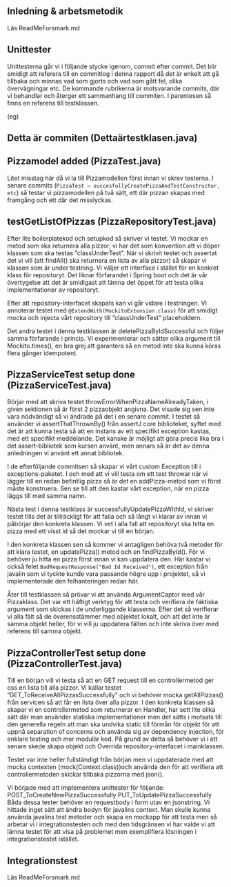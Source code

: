## Inledning & arbetsmetodik

Läs ReadMeForsmark.md

## Unittester
Unittesterna går vi i följande stycke igenom, commit efter commit. Det blir smidigt att referera till en commitlog i denna rapport då det är enkelt att gå tillbaka och minnas vad som gjorts och vad som gått fel, olika övervägningar etc. De kommande rubrikerna är motsvarande commits, där vi behandlar och återger ett sammanhang till commiten. I parentesen så finns en referens till testklassen.

(eg)
## Detta är commiten (Dettaärtestklasen.java)



## Pizzamodel added (PizzaTest.java)

Litet misstag här då vi la till Pizzamodellen först innan vi skrev testerna. I senare commits (`PizzaTest – succesfullyCreatePizzaAndTestConstructor, etc`) så testar vi pizzamodellen på två sätt, ett där pizzan skapas med framgång och ett där det misslyckas.

## testGetListOfPizzas (PizzaRepositoryTest.java)

Efter lite boilerplatekod och setupkod så skriver vi testet. Vi mockar en metod som ska returnera alla pizzor, vi har det som konvention att vi döper klassen som ska testas ”classUnderTest”. När vi skrivit testet och assertat det vi vill (att findAll() ska returnera en lista av alla pizzor) så skapar vi klassen som är under testning. Vi väljer ett interface i stället för en konkret klass för repositoryt. Det liknar förfarandet i Spring boot och det är vår övertygelse att det är smidigast att lämna det öppet för att testa olika implementationer av repositoryt.

Efter att repository-interfacet skapats kan vi går vidare i testningen. Vi annoterar testet med `@ExtendWith(MockitoExtension.class)` för att smidigt mocka och injecta vårt repository till ”classUnderTest” placeholdern.

Det andra testet i denna testklassen är deletePizzaByIdSuccessful och följer samma förfarande i princip. Vi experimenterar och sätter olika argument till Mockito.times(), en bra grej att garantera så en metod inte ska kunna köras flera gånger idempotent.

## PizzaServiceTest setup done (PizzaServiceTest.java)

Börjar med att skriva testet throwErrorWhenPizzaNameAlreadyTaken, i given sektionen så är först 2 pizzaobjekt angivna. Det visade sig sen inte vara nödvändigt så vi ändrade på det i en senare commit. I testet så använder vi assertThatThrownBy() från assertJ core biblioteket, syftet med det är att kunna testa så att en instans av ett specifikt exception kastas, med ett specifikt meddelande. Det kanske är möjligt att göra precis lika bra i det assert-bibliotek som kursen använt, men annars så är det av denna anledningen vi använt ett annat bibliotek.

I de efterföljande commitsen så skapar vi vårt custom Exception till i exceptions-paketet. I och med att vi vill testa om ett test throwar när vi lägger till en redan befintlig pizza så är det en addPizza-metod som vi först måste konstruera. Sen se till att den kastar vårt exception, när en pizza läggs till med samma namn.

Nästa test i denna testklass är successfullyUpdatePizzaWithId, vi skriver testet tills det är tillräckligt för att faila och så långt vi klarar av innan vi påbörjar den konkreta klassen. Vi vet i alla fall att repositoryt ska hitta en pizza med ett visst id så det mockar vi till en början.

I den konkreta klassen sen så kommer vi antagligen behöva två metoder för att klara testet, en updatePizza() metod och en findPizzaById(). För vi behöver ju hitta en pizza först innan vi kan uppdatera den. Här kastar vi också felet `BadRequestResponse("Bad Id Received")`, ett exception från javalin som vi tyckte kunde vara passande högre upp i projektet, så vi implementerade den felhanteringen redan här.

Åter till testklassen så prövar vi att använda ArgumentCaptor med vår Pizzaklass. Det var ett häftigt verktyg för att testa och verifiera de faktiska argument som skickas i de underliggande klasserna. Efter det så verifierar vi alla fält så de överensstämmer med objektet lokalt, och att det inte är samma objekt heller, för vi vill ju uppdatera fälten och inte skriva över med referens till samma objekt.


## PizzaControllerTest setup done (PizzaControllerTest.java)

Till en början vill vi testa så att en GET request till en controllermetod ger oss en lista till alla pizzor. Vi kallar testet ”GET_ToReceiveAllPizzasSuccessfully” och vi behöver mocka getAllPizzas() från servicen  så att får en lista över alla pizzor. I den konkreta klassen så skapar vi en controllermetod som returnerar en Handler, har sett lite olika sätt där man använder statiska implementationer men det sätts i motsats till den generella regeln att man ska undvika static till förmån för objekt för att uppnå separation of concerns och använda sig av dependency injection, för enklare testing och mer modulär kod. På grund av detta så behöver vi i ett senare skede skapa objekt och Overrida repository-interfacet i mainklassen.

Testet var inte heller fullständigt från början men vi uppdaterade med att mocka contexten (mock(Context.class))och använda den för att verifiera att controllermetoden skickar tillbaka pizzorna med json().

Vi började med att implementera unittester för följande:
POST_ToCreateNewPizzaSuccessfully
PUT_ToUpdatePizzaSuccessfully
Båda dessa tester behöver en requestbody i form utav en jsonstring. Vi hittade inget sätt att ändra bodyn för javalins context. Man skulle kunna använda javalins
test metoder och skapa en mockapp för att testa men så arbetar vi i integrationstesten och med den tidsgränsen vi har valde vi att lämna testet 
för att visa på problemet men exemplifiera lösningen i integrationstestet istället.

## Integrationstest
Läs ReadMeForsmark.md
